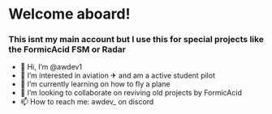 # Welcome aboard!
### This isnt my main account but I use this for special projects like the FormicAcid FSM or Radar

- 👋 Hi, I’m @awdev1
- 👀 I’m interested in aviation ✈ and am a active student pilot
- 🌱 I’m currently learning on how to fly a plane
- 💞️ I’m looking to collaborate on reviving old projects by FormicAcid
- 📫 How to reach me: awdev_ on discord

